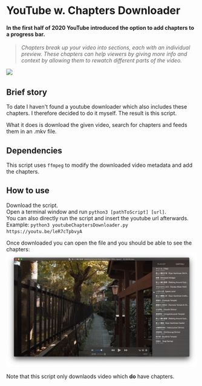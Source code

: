# YouTube w. Chapters Downloader

#### In the first half of 2020 YouTube introduced the option to add chapters to a progress bar.
> *Chapters break up your video into sections, each with an individual preview. These chapters can help viewers by giving more info and context by allowing them to rewatch different parts of the video.*

![](https://www.tubics.com/wp-content/uploads/2020/06/youtube-chapters-2.png)


## Brief story

To date I haven't found a youtube downloader which also includes these chapters. I therefore decided to do it myself. The result is this script.

What it does is download the given video, search for chapters and feeds them in an .mkv file.

## Dependencies

This script uses `ffmpeg` to modify the downloaded video metadata and add the chapters.

## How to use

Download the script.<br>
Open a terminal window and run `python3 [pathToScript] [url]`.<br>
You can also directly run the script and insert the youtube url afterwards.<br>
Example: `python3 youtubeChaptersDownloader.py https://youtu.be/leR7cTpbvyA`

Once downloaded you can open the file and you should be able to see the chapters:
![](img/ChapterScreen.png)

Note that this script only downlaods video which **do** have chapters.
